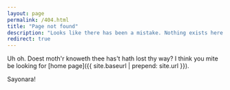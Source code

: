 ```yaml
---
layout: page
permalink: /404.html
title: "Page not found"
description: "Looks like there has been a mistake. Nothing exists here."
redirect: true
---
```


Uh oh. Doest moth'r knoweth thee has't hath lost thy way?
I think you mite be looking for [home page]({{ site.baseurl | prepend: site.url }}).

Sayonara!